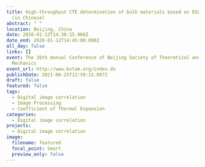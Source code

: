 ```yaml
---
title: High-throughput CTE determination of bulk materials based on DSLR and DIC
  (in Chinese)
abstract: " "
location: Beijing, China
date: 2020-01-12T14:30:15.066Z
date_end: 2020-01-12T14:45:00.000Z
all_day: false
links: []
event: The 26th Annual Conference of Beijing Society of Theoretical and Applied
  Mechanics
event_url: http://www.bstam.org/index.do
publishDate: 2021-06-25T12:58:15.097Z
draft: false
featured: false
tags:
  - Digital image correlation
  - Image Processing
  - Coefficient of Thermal Expansion
categories:
  - Digital image correlation
projects:
  - Digital image correlation
image:
  filename: featured
  focal_point: Smart
  preview_only: false
---
```

